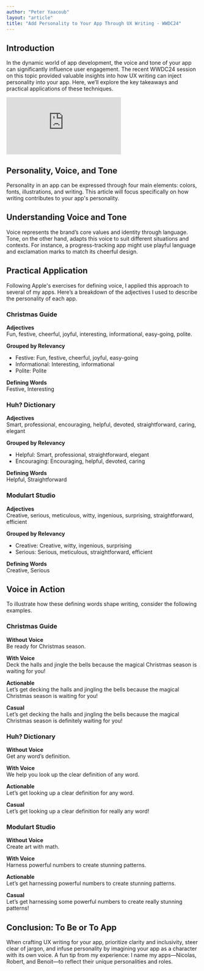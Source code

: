 ```yaml
---
author: "Peter Yaacoub"
layout: "article"
title: "Add Personality to Your App Through UX Writing - WWDC24"
---
```


## Introduction

In the dynamic world of app development, the voice and tone of your app can significantly influence user engagement. The recent WWDC24 session on this topic provided valuable insights into how UX writing can inject personality into your app. Here, we’ll explore the key takeaways and practical applications of these techniques.

<iframe allowfullscreen allow="accelerometer; autoplay; clipboard-write; encrypted-media; gyroscope; picture-in-picture" class="youtube" frameborder="0" src="https://www.youtube.com/embed/jWKBMTDdA8s?si=tHPLGxgj1sP4rjPM" title="YouTube video player"></iframe>

## Personality, Voice, and Tone

Personality in an app can be expressed through four main elements: colors, fonts, illustrations, and writing. This article will focus specifically on how writing contributes to your app's personality.

## Understanding Voice and Tone

Voice represents the brand’s core values and identity through language. Tone, on the other hand, adapts this voice to suit different situations and contexts. For instance, a progress-tracking app might use playful language and exclamation marks to match its cheerful design.

## Practical Application

Following Apple's exercises for defining voice, I applied this approach to several of my apps. Here’s a breakdown of the adjectives I used to describe the personality of each app.

### Christmas Guide

**Adjectives**<br>
Fun, festive, cheerful, joyful, interesting, informational, easy-going, polite.

**Grouped by Relevancy**<br>
- Festive: Fun, festive, cheerful, joyful, easy-going
- Informational: Interesting, informational
- Polite: Polite

**Defining Words**<br>
Festive, Interesting

### Huh? Dictionary

**Adjectives**<br>
Smart, professional, encouraging, helpful, devoted, straightforward, caring, elegant

**Grouped by Relevancy**<br>
- Helpful: Smart, professional, straightforward, elegant
- Encouraging: Encouraging, helpful, devoted, caring

**Defining Words**<br>
Helpful, Straightforward

### Modulart Studio

**Adjectives**<br>
Creative, serious, meticulous, witty, ingenious, surprising, straightforward, efficient

**Grouped by Relevancy**<br>
- Creative: Creative, witty, ingenious, surprising
- Serious: Serious, meticulous, straightforward, efficient

**Defining Words**<br>
Creative, Serious

## Voice in Action

To illustrate how these defining words shape writing, consider the following examples.

### Christmas Guide

**Without Voice**<br>
Be ready for Christmas season.

**With Voice**<br>
Deck the halls and jingle the bells because the magical Christmas season is waiting for you!

**Actionable**<br>
Let’s get decking the halls and jingling the bells because the magical Christmas season is waiting for you!

**Casual**<br>
Let’s get decking the halls and jingling the bells because the magical Christmas season is definitely waiting for you!


### Huh? Dictionary

**Without Voice**<br>
Get any word’s definition.

**With Voice**<br>
We help you look up the clear definition of any word.

**Actionable**<br>
Let’s get looking up a clear definition for any word.

**Casual**<br>
Let’s get looking up a clear definition for really any word!


### Modulart Studio

**Without Voice**<br>
Create art with math.

**With Voice**<br>
Harness powerful numbers to create stunning patterns.

**Actionable**<br>
Let’s get harnessing powerful numbers to create stunning patterns.

**Casual**<br>
Let’s get harnessing some powerful numbers to create really stunning patterns!


## Conclusion: To Be or To App

When crafting UX writing for your app, prioritize clarity and inclusivity, steer clear of jargon, and infuse personality by imagining your app as a character with its own voice. A fun tip from my experience: I name my apps—Nicolas, Robert, and Benoit—to reflect their unique personalities and roles.